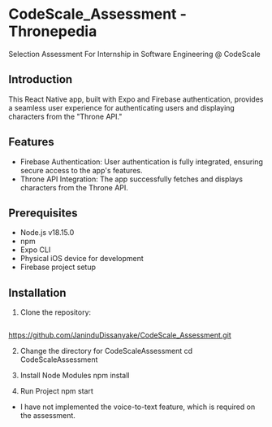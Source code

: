 # CodeScale_Assessment - Thronepedia

Selection Assessment For Internship in Software Engineering @ CodeScale

## Introduction

This React Native app, built with Expo and Firebase authentication, provides a seamless user experience for authenticating users and displaying characters from the "Throne API." 

## Features

 - Firebase Authentication: User authentication is fully integrated, ensuring secure access to the app's features.
 -  Throne API Integration: The app successfully fetches and displays characters from the Throne API.


## Prerequisites

- Node.js v18.15.0
- npm
- Expo CLI
- Physical iOS device for development
- Firebase project setup

## Installation

1. Clone the repository:
   ```bash
  https://github.com/JaninduDissanyake/CodeScale_Assessment.git

2. Change the directory for CodeScaleAssessment
  cd CodeScaleAssessment

3. Install Node Modules
  npm install

4. Run Project
  npm start

- I have not implemented the voice-to-text feature, which is required on the assessment.
